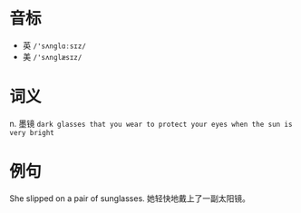 # 音标

- 英 `/'sʌnglɑːsɪz/`
- 美 `/'sʌnɡlæsɪz/`

# 词义

n. 墨镜
`dark glasses that you wear to protect your eyes when the sun is very bright`

# 例句

She slipped on a pair of sunglasses.
她轻快地戴上了一副太阳镜。


